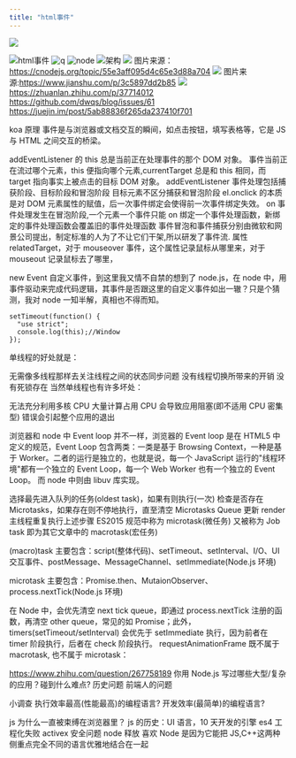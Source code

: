 ```yaml
---
title: "html事件"
---
```


[![](https://img.shields.io/github/stars/nestjs/nest.svg)](https://github.com/nestjs/nest)

![html事件](https://www.w3.org/TR/DOM-Level-3-Events/images/eventflow.svg)
![q](https://pic1.zhimg.com/80/v2-bf3b8dbab027713a2b21b9e8a5b7a6c4_hd.jpg)
![node](http://docs.libuv.org/en/v1.x/_images/architecture.png)
![架构](https://static.cnodejs.org/Fj1hdkWnk5o_O8oVi5kvusDxWVzs)
![](https://static.cnodejs.org/FhyBACP4uqG1X4ya0b6DkXRyqHqo)
图片来源：https://cnodejs.org/topic/55e3aff095d4c65e3d88a704
![](https://upload-images.jianshu.io/upload_images/270064-edbf9b53812f0433.png?imageMogr2/auto-orient/strip%7CimageView2/2/w/257/format/webp)
图片来源:https://www.jianshu.com/p/3c5897dd2b85
![](https://pic2.zhimg.com/80/v2-6e362132c0fedffe78cdb5ac12a9fb09_hd.jpg)
https://zhuanlan.zhihu.com/p/37714012
https://github.com/dwqs/blog/issues/61
https://juejin.im/post/5ab88836f265da237410f701

koa 原理
事件是与浏览器或文档交互的瞬间，如点击按钮，填写表格等，它是 JS 与 HTML 之间交互的桥梁。

addEventListener 的 this 总是当前正在处理事件的那个 DOM 对象。 事件当前正在流过哪个元素，this 便指向哪个元素,currentTarget 总是和 this 相同，而 target 指向事实上被点击的目标 DOM 对象。
addEventListener 事件处理包括捕获阶段、目标阶段和冒泡阶段
目标元素不区分捕获和冒泡阶段
el.onclick 的本质是对 DOM 元素属性的赋值，后一次事件绑定会使得前一次事件绑定失效。
on 事件处理发生在冒泡阶段,一个元素一个事件只能 on 绑定一个事件处理函数，新绑定的事件处理函数会覆盖旧的事件处理函数
事件冒泡和事件捕获分别由微软和网景公司提出，制定标准的人为了不让它们干架,所以研发了事件流.
属性 relatedTarget，对于 mouseover 事件，这个属性记录鼠标从哪里来，对于 mouseout 记录鼠标去了哪里，

new Event 自定义事件，到这里我又情不自禁的想到了 node.js，在 node 中，用事件驱动来完成代码逻辑，其事件是否跟这里的自定义事件如出一辙？只是个猜测，我对 node 一知半解，真相也不得而知。

    setTimeout(function() {
      "use strict";
      console.log(this);//Window
    });

单线程的好处就是：

无需像多线程那样去关注线程之间的状态同步问题
没有线程切换所带来的开销
没有死锁存在
当然单线程也有许多坏处：

无法充分利用多核 CPU
大量计算占用 CPU 会导致应用阻塞(即不适用 CPU 密集型)
错误会引起整个应用的退出

浏览器和 node 中 Event loop 并不一样，浏览器的 Event loop 是在 HTML5 中定义的规范，Event Loop 包含两类：一类是基于 Browsing Context，一种是基于 Worker。二者的运行是独立的，也就是说，每一个 JavaScript 运行的"线程环境"都有一个独立的 Event Loop，每一个 Web Worker 也有一个独立的 Event Loop。
而 node 中则由 libuv 库实现。

选择最先进入队列的任务(oldest task)，如果有则执行(一次)
检查是否存在 Microtasks，如果存在则不停地执行，直至清空 Microtasks Queue
更新 render
主线程重复执行上述步骤
ES2015 规范中称为 microtask(微任务) 又被称为 Job
task 即为其它文章中的 macrotask(宏任务)

(macro)task 主要包含：script(整体代码)、setTimeout、setInterval、I/O、UI 交互事件、postMessage、MessageChannel、setImmediate(Node.js 环境)

microtask 主要包含：Promise.then、MutaionObserver、process.nextTick(Node.js 环境)

在 Node 中，会优先清空 next tick queue，即通过 process.nextTick 注册的函数，再清空 other queue，常见的如 Promise；此外，timers(setTimeout/setInterval) 会优先于 setImmediate 执行，因为前者在 timer 阶段执行，后者在 check 阶段执行。
requestAnimationFrame 既不属于 macrotask, 也不属于 microtask：

https://www.zhihu.com/question/267758189
你用 Node.js 写过哪些大型/复杂的应用？碰到什么难点?
历史问题
前端人的问题

小调查
执行效率最高(性能最高)的编程语言?
开发效率(最简单)的编程语言?

js 为什么一直被束缚在浏览器里？
js 的历史：UI 语言，10 天开发的引擎
es4 工程化失败
activex 安全问题
node 释放
喜欢 Node 是因为它能把 JS,C++这两种侧重点完全不同的语言优雅地结合在一起
